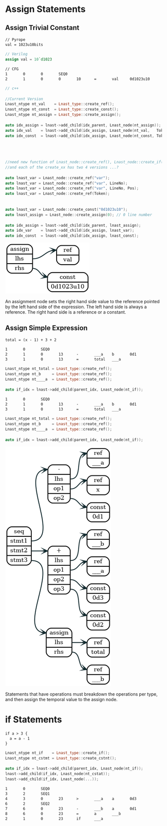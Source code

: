

# Assign Statements

## Assign Trivial Constant


```coffescript
// Pyrope
val = 1023u10bits
```

```verilog
// Verilog
assign val = 10`d1023
```

```shell
// CFG
1       0       0       SEQ0
2       1       0       0       10      =       val     0d1023u10
```

```cpp
// c++

//Current Version
Lnast_ntype nt_val    = Lnast_type::create_ref();
Lnast_ntype nt_const  = Lnast_type::create_const();
Lnast_ntype nt_assign = Lnast_type::create_assign();

auto idx_assign = lnast->add_child(idx_parent, Lnast_node(nt_assign));
auto idx_val    = lnast->add_child(idx_assign, Lnast_node(nt_val,   Token(Token_id_alnum, 0, 0, "val")));
auto idx_const  = lnast->add_child(idx_assign, Lnast_node(nt_const, Token(Token_id_num,   7, 0, "0d1023u10")));




//need new function of Lnast_node::create_ref(), Lnast_node::create_if() ... etc
//and each of the create_xx has two 4 versions ...?

auto lnast_var = Lnast_node::create_ref("var");
auto lnast_var = Lnast_node::create_ref("var", LineNo);
auto lnast_var = Lnast_node::create_ref("var", LineNo, Pos);
auto lnast_var = Lnast_node::create_ref(Token);


auto lnast_var = Lnast_node::create_const("0d1023u10");
auto lnast_assign = Lnast_node::create_assign(0); // 0 line number

auto idx_assign = lnast->add_child(idx_parent, lnast_assign);
auto idx_var    = lnast->add_child(idx_assign, lnast_var);
auto idx_const  = lnast->add_child(idx_assign, lnast_const);
```

![assign](source/graphviz/assign_trivial_constant.png)

An assignment node sets the right hand side value to the reference pointed by the left hand side of the expression.
The left hand side is always a reference. The right hand side is a reference or a constant.

## Assign Simple Expression

```coffescript
total = (x - 1) + 3 + 2
```


```shell
1       0       SEQ0
2       1       0       13      -       ___a    b       0d1
3       1       0       13      =       total   ___a
```

```cpp
Lnast_ntype nt_total = Lnast_type::create_ref();
Lnast_ntype nt_b     = Lnast_type::create_ref();
Lnast_ntype nt____a  = Lnast_type::create_ref();

auto if_idx = lnast->add_child(parent_idx, Lnast_node(nt_if));
```

```shell
1       0       SEQ0
2       1       0       13      -       ___a    b       0d1
3       1       0       13      =       total   ___a
```

```cpp
Lnast_ntype nt_total = Lnast_type::create_ref();
Lnast_ntype nt_b     = Lnast_type::create_ref();
Lnast_ntype nt____a  = Lnast_type::create_ref();

auto if_idx = lnast->add_child(parent_idx, Lnast_node(nt_if));
```

![assign](source/graphviz/assign_simple_expression.png)

Statements that have operations must breakdown the operations per type, and then assign the temporal value to the assign node.

# if Statements

```coffescript
if a > 3 {
  a = a - 1
}
```

```cpp
Lnast_ntype nt_if    = Lnast_type::create_if();
Lnast_ntype nt_cstmt = Lnast_type::create_cstnt();

auto if_idx = lnast->add_child(parent_idx, Lnast_node(nt_if));
lnast->add_child(if_idx, Lnast_node(nt_cstat));
lnast->add_child(if_idx, Lnast_node(...));
```

```shell
1       0       SEQ0
3       2       SEQ1
4       3       0       23      >       ___a    a       0d3
6       2       SEQ2
7       6       0       23      -       ___b    a       0d1
8       6       0       23      =       a       ___b
2       1       0       23      if      ___a
```

